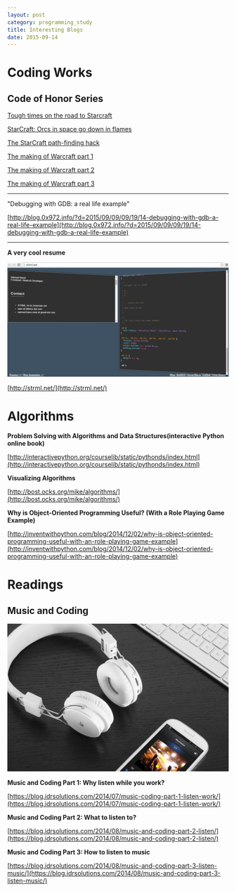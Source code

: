 ```yaml
---
layout: post
category: programming_study
title: Interesting Blogs
date: 2015-09-14
---
```


# Coding Works

## Code of Honor Series

[Tough times on the road to Starcraft](http://www.codeofhonor.com/blog/tough-times-on-the-road-to-starcraft)

[StarCraft: Orcs in space go down in flames](http://www.codeofhonor.com/blog/starcraft-orcs-in-space-go-down-in-flames)

[The StarCraft path-finding hack](http://www.codeofhonor.com/blog/the-starcraft-path-finding-hack)

[The making of Warcraft part 1](http://www.codeofhonor.com/blog/the-making-of-warcraft-part-1)

[The making of Warcraft part 2](http://www.codeofhonor.com/blog/the-making-of-warcraft-part-2)

[The making of Warcraft part 3](http://www.codeofhonor.com/blog/the-making-of-warcraft-part-3)

- - -

"Debugging with GDB: a real life example"

[http://blog.0x972.info/?d=2015/09/09/09/19/14-debugging-with-gdb-a-real-life-example](http://blog.0x972.info/?d=2015/09/09/09/19/14-debugging-with-gdb-a-real-life-example)

- - -

**A very cool resume**

<img src="/assets/programming_study/strml.net.png" width="800" />

[http://strml.net/](http://strml.net/)

# Algorithms

**Problem Solving with Algorithms and Data Structures(interactive Python online book)**

[http://interactivepython.org/courselib/static/pythonds/index.html](http://interactivepython.org/courselib/static/pythonds/index.html)

**Visualizing Algorithms**

[http://bost.ocks.org/mike/algorithms/](http://bost.ocks.org/mike/algorithms/)

**Why is Object-Oriented Programming Useful? (With a Role Playing Game Example)**

[http://inventwithpython.com/blog/2014/12/02/why-is-object-oriented-programming-useful-with-an-role-playing-game-example](http://inventwithpython.com/blog/2014/12/02/why-is-object-oriented-programming-useful-with-an-role-playing-game-example)

# Readings

## Music and Coding

<img src="/assets/programming_study/blogs/Lifestyle.jpg"/>

**Music and Coding Part 1: Why listen while you work?**

[https://blog.idrsolutions.com/2014/07/music-coding-part-1-listen-work/](https://blog.idrsolutions.com/2014/07/music-coding-part-1-listen-work/)

**Music and Coding Part 2: What to listen to?**

[https://blog.idrsolutions.com/2014/08/music-and-coding-part-2-listen/](https://blog.idrsolutions.com/2014/08/music-and-coding-part-2-listen/)

**Music and Coding Part 3: How to listen to music**

[https://blog.idrsolutions.com/2014/08/music-and-coding-part-3-listen-music/](https://blog.idrsolutions.com/2014/08/music-and-coding-part-3-listen-music/)